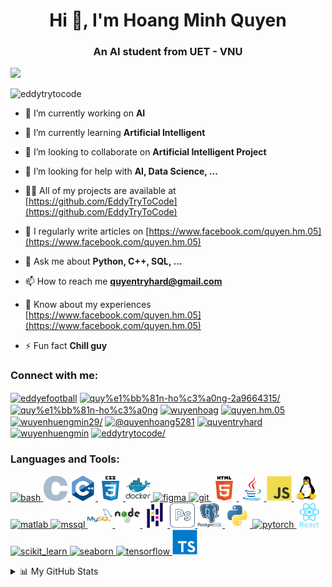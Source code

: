<h1 align="center">Hi 👋, I'm Hoang Minh Quyen</h1>
<h3 align="center">An AI student from UET - VNU</h3>

![](https://media.giphy.com/media/R1EUlXpQqz38Y/giphy.gif)
<p align="left"> <img src="https://komarev.com/ghpvc/?username=eddytrytocode&label=Profile%20views&color=0e75b6&style=flat" alt="eddytrytocode" /> </p>

- 🔭 I’m currently working on **AI**

- 🌱 I’m currently learning **Artificial Intelligent**

- 👯 I’m looking to collaborate on **Artificial Intelligent Project**

- 🤝 I’m looking for help with **AI, Data Science, ...**

- 👨‍💻 All of my projects are available at [https://github.com/EddyTryToCode](https://github.com/EddyTryToCode)

- 📝 I regularly write articles on [https://www.facebook.com/quyen.hm.05](https://www.facebook.com/quyen.hm.05)

- 💬 Ask me about **Python, C++, SQL, ...**

- 📫 How to reach me **quyentryhard@gmail.com**

- 📄 Know about my experiences [https://www.facebook.com/quyen.hm.05](https://www.facebook.com/quyen.hm.05)

- ⚡ Fun fact **Chill guy**

<h3 align="left">Connect with me:</h3>
<p align="left">
<a href="https://twitter.com/eddyefootball" target="blank"><img align="center" src="https://raw.githubusercontent.com/rahuldkjain/github-profile-readme-generator/master/src/images/icons/Social/twitter.svg" alt="eddyefootball" height="30" width="40" /></a>
<a href="https://linkedin.com/in/quy%e1%bb%81n-ho%c3%a0ng-2a9664315/" target="blank"><img align="center" src="https://raw.githubusercontent.com/rahuldkjain/github-profile-readme-generator/master/src/images/icons/Social/linked-in-alt.svg" alt="quy%e1%bb%81n-ho%c3%a0ng-2a9664315/" height="30" width="40" /></a>
<a href="https://stackoverflow.com/users/quy%e1%bb%81n-ho%c3%a0ng" target="blank"><img align="center" src="https://raw.githubusercontent.com/rahuldkjain/github-profile-readme-generator/master/src/images/icons/Social/stack-overflow.svg" alt="quy%e1%bb%81n-ho%c3%a0ng" height="30" width="40" /></a>
<a href="https://kaggle.com/wuyenhoag" target="blank"><img align="center" src="https://raw.githubusercontent.com/rahuldkjain/github-profile-readme-generator/master/src/images/icons/Social/kaggle.svg" alt="wuyenhoag" height="30" width="40" /></a>
<a href="https://fb.com/quyen.hm.05" target="blank"><img align="center" src="https://raw.githubusercontent.com/rahuldkjain/github-profile-readme-generator/master/src/images/icons/Social/facebook.svg" alt="quyen.hm.05" height="30" width="40" /></a>
<a href="https://instagram.com/wuyenhuengmin29/" target="blank"><img align="center" src="https://raw.githubusercontent.com/rahuldkjain/github-profile-readme-generator/master/src/images/icons/Social/instagram.svg" alt="wuyenhuengmin29/" height="30" width="40" /></a>
<a href="https://www.youtube.com/c/@quyenhoang5281" target="blank"><img align="center" src="https://raw.githubusercontent.com/rahuldkjain/github-profile-readme-generator/master/src/images/icons/Social/youtube.svg" alt="@quyenhoang5281" height="30" width="40" /></a>
<a href="https://www.hackerrank.com/quyentryhard" target="blank"><img align="center" src="https://raw.githubusercontent.com/rahuldkjain/github-profile-readme-generator/master/src/images/icons/Social/hackerrank.svg" alt="quyentryhard" height="30" width="40" /></a>
<a href="https://codeforces.com/profile/wuyenhuengmin" target="blank"><img align="center" src="https://raw.githubusercontent.com/rahuldkjain/github-profile-readme-generator/master/src/images/icons/Social/codeforces.svg" alt="wuyenhuengmin" height="30" width="40" /></a>
<a href="https://www.leetcode.com/eddytrytocode/" target="blank"><img align="center" src="https://raw.githubusercontent.com/rahuldkjain/github-profile-readme-generator/master/src/images/icons/Social/leet-code.svg" alt="eddytrytocode/" height="30" width="40" /></a>
</p>

<h3 align="left">Languages and Tools:</h3>
<p align="left"> <a href="https://www.gnu.org/software/bash/" target="_blank" rel="noreferrer"> <img src="https://www.vectorlogo.zone/logos/gnu_bash/gnu_bash-icon.svg" alt="bash" width="40" height="40"/> </a> <a href="https://www.cprogramming.com/" target="_blank" rel="noreferrer"> <img src="https://raw.githubusercontent.com/devicons/devicon/master/icons/c/c-original.svg" alt="c" width="40" height="40"/> </a> <a href="https://www.w3schools.com/cpp/" target="_blank" rel="noreferrer"> <img src="https://raw.githubusercontent.com/devicons/devicon/master/icons/cplusplus/cplusplus-original.svg" alt="cplusplus" width="40" height="40"/> </a> <a href="https://www.w3schools.com/css/" target="_blank" rel="noreferrer"> <img src="https://raw.githubusercontent.com/devicons/devicon/master/icons/css3/css3-original-wordmark.svg" alt="css3" width="40" height="40"/> </a> <a href="https://www.docker.com/" target="_blank" rel="noreferrer"> <img src="https://raw.githubusercontent.com/devicons/devicon/master/icons/docker/docker-original-wordmark.svg" alt="docker" width="40" height="40"/> </a> <a href="https://www.figma.com/" target="_blank" rel="noreferrer"> <img src="https://www.vectorlogo.zone/logos/figma/figma-icon.svg" alt="figma" width="40" height="40"/> </a> <a href="https://git-scm.com/" target="_blank" rel="noreferrer"> <img src="https://www.vectorlogo.zone/logos/git-scm/git-scm-icon.svg" alt="git" width="40" height="40"/> </a> <a href="https://www.w3.org/html/" target="_blank" rel="noreferrer"> <img src="https://raw.githubusercontent.com/devicons/devicon/master/icons/html5/html5-original-wordmark.svg" alt="html5" width="40" height="40"/> </a> <a href="https://www.java.com" target="_blank" rel="noreferrer"> <img src="https://raw.githubusercontent.com/devicons/devicon/master/icons/java/java-original.svg" alt="java" width="40" height="40"/> </a> <a href="https://developer.mozilla.org/en-US/docs/Web/JavaScript" target="_blank" rel="noreferrer"> <img src="https://raw.githubusercontent.com/devicons/devicon/master/icons/javascript/javascript-original.svg" alt="javascript" width="40" height="40"/> </a> <a href="https://www.linux.org/" target="_blank" rel="noreferrer"> <img src="https://raw.githubusercontent.com/devicons/devicon/master/icons/linux/linux-original.svg" alt="linux" width="40" height="40"/> </a> <a href="https://www.mathworks.com/" target="_blank" rel="noreferrer"> <img src="https://upload.wikimedia.org/wikipedia/commons/2/21/Matlab_Logo.png" alt="matlab" width="40" height="40"/> </a> <a href="https://www.microsoft.com/en-us/sql-server" target="_blank" rel="noreferrer"> <img src="https://www.svgrepo.com/show/303229/microsoft-sql-server-logo.svg" alt="mssql" width="40" height="40"/> </a> <a href="https://www.mysql.com/" target="_blank" rel="noreferrer"> <img src="https://raw.githubusercontent.com/devicons/devicon/master/icons/mysql/mysql-original-wordmark.svg" alt="mysql" width="40" height="40"/> </a> <a href="https://nodejs.org" target="_blank" rel="noreferrer"> <img src="https://raw.githubusercontent.com/devicons/devicon/master/icons/nodejs/nodejs-original-wordmark.svg" alt="nodejs" width="40" height="40"/> </a> <a href="https://pandas.pydata.org/" target="_blank" rel="noreferrer"> <img src="https://raw.githubusercontent.com/devicons/devicon/2ae2a900d2f041da66e950e4d48052658d850630/icons/pandas/pandas-original.svg" alt="pandas" width="40" height="40"/> </a> <a href="https://www.photoshop.com/en" target="_blank" rel="noreferrer"> <img src="https://raw.githubusercontent.com/devicons/devicon/master/icons/photoshop/photoshop-line.svg" alt="photoshop" width="40" height="40"/> </a> <a href="https://www.postgresql.org" target="_blank" rel="noreferrer"> <img src="https://raw.githubusercontent.com/devicons/devicon/master/icons/postgresql/postgresql-original-wordmark.svg" alt="postgresql" width="40" height="40"/> </a> <a href="https://www.python.org" target="_blank" rel="noreferrer"> <img src="https://raw.githubusercontent.com/devicons/devicon/master/icons/python/python-original.svg" alt="python" width="40" height="40"/> </a> <a href="https://pytorch.org/" target="_blank" rel="noreferrer"> <img src="https://www.vectorlogo.zone/logos/pytorch/pytorch-icon.svg" alt="pytorch" width="40" height="40"/> </a> <a href="https://reactjs.org/" target="_blank" rel="noreferrer"> <img src="https://raw.githubusercontent.com/devicons/devicon/master/icons/react/react-original-wordmark.svg" alt="react" width="40" height="40"/> </a> <a href="https://scikit-learn.org/" target="_blank" rel="noreferrer"> <img src="https://upload.wikimedia.org/wikipedia/commons/0/05/Scikit_learn_logo_small.svg" alt="scikit_learn" width="40" height="40"/> </a> <a href="https://seaborn.pydata.org/" target="_blank" rel="noreferrer"> <img src="https://seaborn.pydata.org/_images/logo-mark-lightbg.svg" alt="seaborn" width="40" height="40"/> </a> <a href="https://www.tensorflow.org" target="_blank" rel="noreferrer"> <img src="https://www.vectorlogo.zone/logos/tensorflow/tensorflow-icon.svg" alt="tensorflow" width="40" height="40"/> </a> <a href="https://www.typescriptlang.org/" target="_blank" rel="noreferrer"> <img src="https://raw.githubusercontent.com/devicons/devicon/master/icons/typescript/typescript-original.svg" alt="typescript" width="40" height="40"/> </a> </p>

<details>
  <summary>📊 My GitHub Stats</summary>

  <!-- Tổng quan GitHub Stats -->
<img
  src="https://github-readme-stats.vercel.app/api?username=eddytrytocode&show_icons=true&locale=en&theme=dark&hide_border=true&count_private=true"
  alt="eddytrytocode GitHub stats"
  width="600"
/>

<!-- Top Languages -->
<br/>
<img
  src="https://github-readme-stats.vercel.app/api/top-langs?username=eddytrytocode&show_icons=true&locale=en&layout=compact&theme=dark&hide_border=true"
  alt="eddytrytocode Top Languages"
  width="600"
/>

<!-- Streak Stats -->
<br/>
<a href="https://git.io/streak-stats">
  <img
    src="https://github-readme-streak-stats-dun-mu.vercel.app?user=EddyTryToCode&theme=dark&hide_border=true&card_width=600"
    alt="GitHub Streak"
    width="600"
  />
</a>

</details>


